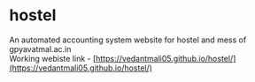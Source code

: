 # hostel
An automated accounting system website for hostel and mess of gpyavatmal.ac.in  
Working webiste link - [https://vedantmali05.github.io/hostel/](https://vedantmali05.github.io/hostel/)
